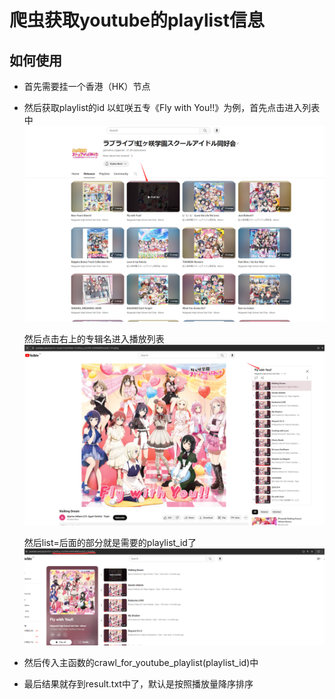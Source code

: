 # 爬虫获取youtube的playlist信息
## 如何使用
- 首先需要挂一个香港（HK）节点
- 然后获取playlist的id
  以虹咲五专《Fly with You!!》为例，首先点击进入列表中
  ![example1](./example/1.png) <br>

  然后点击右上的专辑名进入播放列表
  ![example2](./example/2.png) <br>

  然后list=后面的部分就是需要的playlist_id了
  ![example3](./example/3.png) <br>
- 然后传入主函数的crawl_for_youtube_playlist(playlist_id)中
- 最后结果就存到result.txt中了，默认是按照播放量降序排序
